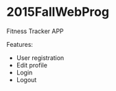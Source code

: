 # 2015FallWebProg

Fitness Tracker APP

Features:

- User registration
- Edit profile
- Login
- Logout
